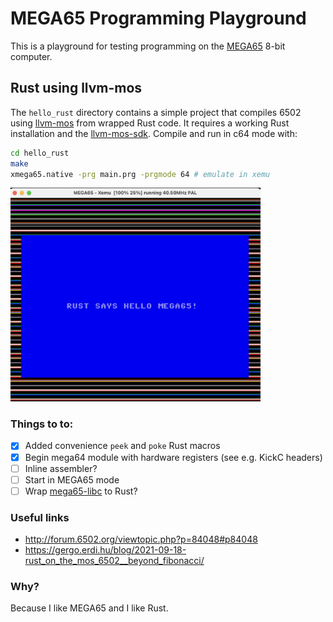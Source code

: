 # MEGA65 Programming Playground

This is a playground for testing programming on the [MEGA65](https://mega65.org) 8-bit computer.

## Rust using llvm-mos

The `hello_rust` directory contains a simple project that compiles 6502 using
[llvm-mos](https://llvm-mos.org) from wrapped Rust code. It requires a working
Rust installation and the [llvm-mos-sdk](https://github.com/llvm-mos/llvm-mos-sdk#getting-started).
Compile and run in c64 mode with:

~~~ bash
cd hello_rust
make
xmega65.native -prg main.prg -prgmode 64 # emulate in xemu
~~~

<img src="images/hello_rust.png" width="400">


### Things to to:

- [x] Added convenience `peek` and `poke` Rust macros
- [x] Begin mega64 module with hardware registers (see e.g. KickC headers)
- [ ] Inline assembler?
- [ ] Start in MEGA65 mode
- [ ] Wrap [mega65-libc](https://github.com/MEGA65/mega65-libc) to Rust?

### Useful links

- http://forum.6502.org/viewtopic.php?p=84048#p84048
- https://gergo.erdi.hu/blog/2021-09-18-rust_on_the_mos_6502__beyond_fibonacci/

### Why?

Because I like MEGA65 and I like Rust.
